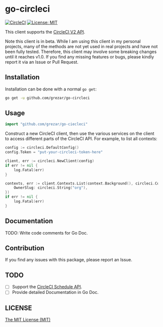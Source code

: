# go-circleci

[![CircleCI](https://circleci.com/gh/grezar/go-circleci/tree/main.svg?style=svg)](https://circleci.com/gh/grezar/go-circleci/tree/main)
[![License: MIT](https://img.shields.io/badge/License-MIT-yellow.svg)](https://opensource.org/licenses/MIT)

This client supports the [CircleCI V2 API](https://circleci.com/docs/api/v2/).

Note this client is in beta. While I am using this client in my personal
projects, many of the methods are not yet used in real projects and have not
been fully tested. Therefore, this client may involve some breaking changes
until it reaches v1.0. If you find any missing features or bugs, please kindly
report it via an Issue or Pull Request.

## Installation

Installation can be done with a normal `go get`:

```sh
go get -u github.com/grezar/go-circleci
```

## Usage

```go
import "github.com/grezar/go-ciecleci"
```

Construct a new CircleCI client, then use the various services on the client to
access different parts of the CircleCI API. For example, to list all contexts:

```go
config := circleci.DefaultConfig()
config.Token = "put-your-circleci-token-here"

client, err := circleci.NewClient(config)
if err != nil {
	log.Fatal(err)
}

contexts, err := client.Contexts.List(context.Background(), circleci.ContextListOptions{
	OwnerSlug: circleci.String("org"),
})
if err != nil {
	log.Fatal(err)
}
```

## Documentation
TODO: Write code comments for Go Doc.

## Contribution
If you find any issues with this package, please report an Issue.

## TODO
- [ ] Support the [CircleCI Schedule API](https://circleci.com/docs/api/v2/#tag/Schedule).
- [ ] Provide detailed Documentation in Go Doc.

## LICENSE
[The MIT License (MIT)](https://github.com/grezar/go-circleci/blob/main/LICENSE)
